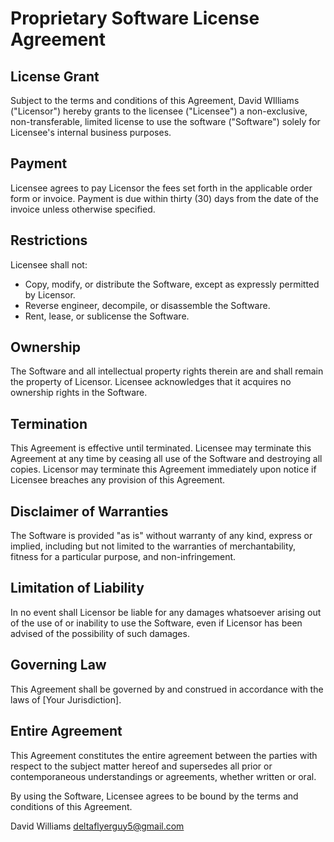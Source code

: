 # Proprietary Software License Agreement

## License Grant
Subject to the terms and conditions of this Agreement, David WIlliams ("Licensor") hereby grants to the licensee ("Licensee") a non-exclusive, non-transferable, limited license to use the software ("Software") solely for Licensee's internal business purposes.

## Payment
Licensee agrees to pay Licensor the fees set forth in the applicable order form or invoice. Payment is due within thirty (30) days from the date of the invoice unless otherwise specified.

## Restrictions
Licensee shall not:
- Copy, modify, or distribute the Software, except as expressly permitted by Licensor.
- Reverse engineer, decompile, or disassemble the Software.
- Rent, lease, or sublicense the Software.

## Ownership
The Software and all intellectual property rights therein are and shall remain the property of Licensor. Licensee acknowledges that it acquires no ownership rights in the Software.

## Termination
This Agreement is effective until terminated. Licensee may terminate this Agreement at any time by ceasing all use of the Software and destroying all copies. Licensor may terminate this Agreement immediately upon notice if Licensee breaches any provision of this Agreement.

## Disclaimer of Warranties
The Software is provided "as is" without warranty of any kind, express or implied, including but not limited to the warranties of merchantability, fitness for a particular purpose, and non-infringement.

## Limitation of Liability
In no event shall Licensor be liable for any damages whatsoever arising out of the use of or inability to use the Software, even if Licensor has been advised of the possibility of such damages.

## Governing Law
This Agreement shall be governed by and construed in accordance with the laws of [Your Jurisdiction].

## Entire Agreement
This Agreement constitutes the entire agreement between the parties with respect to the subject matter hereof and supersedes all prior or contemporaneous understandings or agreements, whether written or oral.

By using the Software, Licensee agrees to be bound by the terms and conditions of this Agreement.

David Williams
deltaflyerguy5@gmail.com

